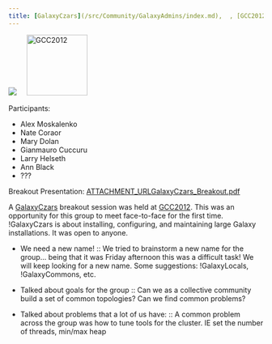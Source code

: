 ```yaml
---
title: [GalaxyCzars](/src/Community/GalaxyAdmins/index.md),  , [GCC2012 Breakout Session](/src/Events/GCC2012/index.md)
---
```

<div class='center'>
<a href='/Community/GalaxyAdmins'><img src='/Images/Logos/GalaxyAdmins.png' /></a> &nbsp;&nbsp;&nbsp;
<a href='/Events/GCC2012'><img src='/Events/GCC2012/GCC2012Logo200.png' alt='GCC2012' height="120" /></a>
</div>


Participants:
* Alex Moskalenko
* Nate Coraor
* Mary Dolan
* Gianmauro Cuccuru
* Larry Helseth
* Ann Black
* ???


Breakout Presentation: [ATTACHMENT_URLGalaxyCzars_Breakout.pdf](ATTACHMENT_URLGalaxyCzars_Breakout.pdf)

A [GalaxyCzars](/src/Community/GalaxyAdmins/index.md) breakout session was held at [GCC2012](/src/Events/GCC2012/index.md). This was an opportunity for this group to meet face-to-face for the first time. !GalaxyCzars is about installing, configuring, and maintaining large Galaxy installations. It was open to anyone.

* We need a new name! 
  :: We tried to brainstorm a new name for the group... being that it was Friday afternoon this was a difficult task!  We will keep looking for a new name.  Some suggestions:  !GalaxyLocals, !GalaxyCommons, etc.

* Talked about goals for the group
  :: Can we as a collective community build a set of common topologies? Can we find common problems?  

* Talked about problems that a lot of us have:
  :: A common problem across the group was how to tune tools for the cluster.  IE set the number of threads, min/max heap
